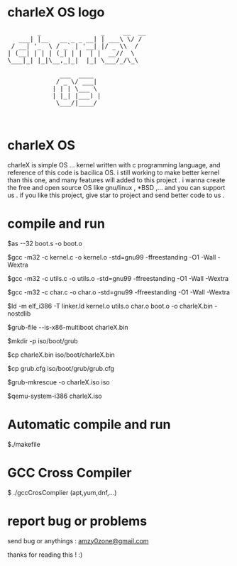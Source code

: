 
# charleX OS logo

<pre>
        _                _     __  __
   ___| |__   __ _ _ __| | ___\ \/ /
 / __| '_  \ / _` | '__| |/ _ \\  /
| (__| | | | (_| | |  | |  __//  \
\___|_| |_|\__,_|_|  |_| \___/_/\_\

        	  ___  ____  
        	 / _ \/ ___|
        	| | | \___ \
        	| |_| |___) |
        	 \___/|____/


</pre>

# charleX OS
charleX is simple OS ...
kernel written with c programming language, and reference of this code is bacilica OS.
i still working to make better kernel than this one, and many features will added to this project . i wanna create the free and open source OS  like gnu/linux , *BSD ,... and you can support us . if you like this project,  give star to project  and send better code to us .

# compile and run
$as --32 boot.s -o boot.o

$gcc -m32 -c kernel.c -o kernel.o -std=gnu99 -ffreestanding -O1 -Wall -Wextra

$gcc -m32 -c utils.c -o utils.o -std=gnu99 -ffreestanding -O1 -Wall -Wextra

$gcc -m32 -c char.c -o char.o -std=gnu99 -ffreestanding -O1 -Wall -Wextra

$ld -m elf_i386 -T linker.ld kernel.o utils.o char.o boot.o -o charleX.bin -nostdlib

$grub-file --is-x86-multiboot charleX.bin

$mkdir -p iso/boot/grub

$cp charleX.bin iso/boot/charleX.bin

$cp grub.cfg iso/boot/grub/grub.cfg

$grub-mkrescue -o charleX.iso iso

$qemu-system-i386 charleX.iso

# Automatic compile and run

$./makefile


# GCC Cross Compiler 

$ ./gccCrosComplier (apt,yum,dnf,...)

# report bug or problems

send bug or anythings : amzy0zone@gmail.com

thanks for reading this ! :)
